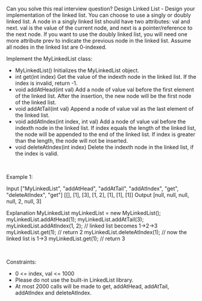Can you solve this real interview question? Design Linked List - Design your implementation of the linked list. You can choose to use a singly or doubly linked list.
A node in a singly linked list should have two attributes: val and next. val is the value of the current node, and next is a pointer/reference to the next node.
If you want to use the doubly linked list, you will need one more attribute prev to indicate the previous node in the linked list. Assume all nodes in the linked list are 0-indexed.

Implement the MyLinkedList class:

 * MyLinkedList() Initializes the MyLinkedList object.
 * int get(int index) Get the value of the indexth node in the linked list. If the index is invalid, return -1.
 * void addAtHead(int val) Add a node of value val before the first element of the linked list. After the insertion, the new node will be the first node of the linked list.
 * void addAtTail(int val) Append a node of value val as the last element of the linked list.
 * void addAtIndex(int index, int val) Add a node of value val before the indexth node in the linked list. If index equals the length of the linked list, the node will be appended to the end of the linked list. If index is greater than the length, the node will not be inserted.
 * void deleteAtIndex(int index) Delete the indexth node in the linked list, if the index is valid.

 

Example 1:


Input
["MyLinkedList", "addAtHead", "addAtTail", "addAtIndex", "get", "deleteAtIndex", "get"]
[[], [1], [3], [1, 2], [1], [1], [1]]
Output
[null, null, null, null, 2, null, 3]

Explanation
MyLinkedList myLinkedList = new MyLinkedList();
myLinkedList.addAtHead(1);
myLinkedList.addAtTail(3);
myLinkedList.addAtIndex(1, 2);    // linked list becomes 1->2->3
myLinkedList.get(1);              // return 2
myLinkedList.deleteAtIndex(1);    // now the linked list is 1->3
myLinkedList.get(1);              // return 3


 

Constraints:

 * 0 <= index, val <= 1000
 * Please do not use the built-in LinkedList library.
 * At most 2000 calls will be made to get, addAtHead, addAtTail, addAtIndex and deleteAtIndex.